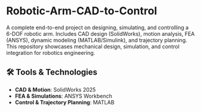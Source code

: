 # Robotic-Arm-CAD-to-Control
A complete end-to-end project on designing, simulating, and controlling a 6-DOF robotic arm. Includes CAD design (SolidWorks), motion analysis, FEA (ANSYS), dynamic modeling (MATLAB/Simulink), and trajectory planning. This repository showcases mechanical design, simulation, and control integration for robotics engineering.

## 🛠 Tools & Technologies  
- **CAD & Motion**: SolidWorks 2025  
- **FEA & Simulations**: ANSYS Workbench  
- **Control & Trajectory Planning**: MATLAB  
